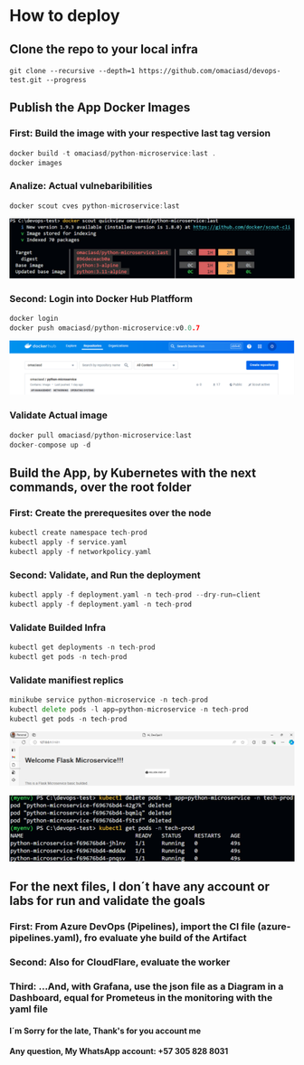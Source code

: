 # How to deploy

## Clone the repo to your local infra

``` git
git clone --recursive --depth=1 https://github.com/omaciasd/devops-test.git --progress
```

## Publish the App Docker Images

### First: Build the image with your respective last tag version

``` go
docker build -t omaciasd/python-microservice:last .
docker images
```

### Analize: Actual vulnebaribilities

``` go
docker scout cves python-microservice:last
```

![alt text](image-3.png)

### Second: Login into Docker Hub Platfform

``` go
docker login
docker push omaciasd/python-microservice:v0.0.7
```

![alt text](image.png)

### Validate Actual image

``` go
docker pull omaciasd/python-microservice:last
docker-compose up -d
```

## Build the App, by Kubernetes with the next commands, over the root folder

### First: Create the prerequesites over the node

``` go
kubectl create namespace tech-prod
kubectl apply -f service.yaml
kubectl apply -f networkpolicy.yaml
```

### Second: Validate, and Run the deployment

``` go
kubectl apply -f deployment.yaml -n tech-prod --dry-run=client
kubectl apply -f deployment.yaml -n tech-prod
```

### Validate Builded Infra

``` go
kubectl get deployments -n tech-prod
kubectl get pods -n tech-prod
```

### Validate manifiest replics

``` go
minikube service python-microservice -n tech-prod
kubectl delete pods -l app=python-microservice -n tech-prod
kubectl get pods -n tech-prod
```

![alt text](image-4.png)

![alt text](image-1.png)

## For the next files, I don´t have any account or labs for run  and validate the goals

### First: From Azure DevOps (Pipelines), import the CI file (azure-pipelines.yaml), fro evaluate yhe build of the Artifact

### Second: Also for CloudFlare, evaluate the worker

### Third: ...And, with Grafana, use the json file as a Diagram in a Dashboard, equal for Prometeus in the monitoring with the yaml file

#### I´m Sorry for the late, Thank's for you account me

#### Any question, My WhatsApp account: +57 305 828 8031
